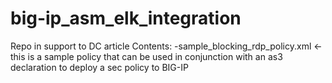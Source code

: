 # big-ip_asm_elk_integration

Repo in support to DC article
Contents: 
-sample_blocking_rdp_policy.xml <- this is a sample policy that can be used in conjunction with an as3 declaration to deploy a sec policy to BIG-IP

